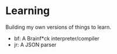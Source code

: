 # Learning

Building my own versions of things to learn.

- bf: A Brainf*ck interpreter/compiler
- jr: A JSON parser